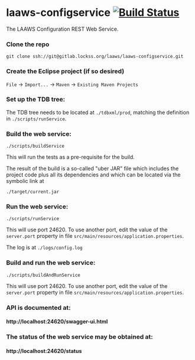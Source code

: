 <!--

Copyright (c) 2000-2018 Board of Trustees of Leland Stanford Jr. University,
all rights reserved.

Redistribution and use in source and binary forms, with or without modification,
are permitted provided that the following conditions are met:

1. Redistributions of source code must retain the above copyright notice, this
list of conditions and the following disclaimer.

2. Redistributions in binary form must reproduce the above copyright notice,
this list of conditions and the following disclaimer in the documentation and/or
other materials provided with the distribution.

3. Neither the name of the copyright holder nor the names of its contributors
may be used to endorse or promote products derived from this software without
specific prior written permission.

THIS SOFTWARE IS PROVIDED BY THE COPYRIGHT HOLDERS AND CONTRIBUTORS "AS IS" AND
ANY EXPRESS OR IMPLIED WARRANTIES, INCLUDING, BUT NOT LIMITED TO, THE IMPLIED
WARRANTIES OF MERCHANTABILITY AND FITNESS FOR A PARTICULAR PURPOSE ARE
DISCLAIMED. IN NO EVENT SHALL THE COPYRIGHT HOLDER OR CONTRIBUTORS BE LIABLE FOR
ANY DIRECT, INDIRECT, INCIDENTAL, SPECIAL, EXEMPLARY, OR CONSEQUENTIAL DAMAGES
(INCLUDING, BUT NOT LIMITED TO, PROCUREMENT OF SUBSTITUTE GOODS OR SERVICES;
LOSS OF USE, DATA, OR PROFITS; OR BUSINESS INTERRUPTION) HOWEVER CAUSED AND ON
ANY THEORY OF LIABILITY, WHETHER IN CONTRACT, STRICT LIABILITY, OR TORT
(INCLUDING NEGLIGENCE OR OTHERWISE) ARISING IN ANY WAY OUT OF THE USE OF THIS
SOFTWARE, EVEN IF ADVISED OF THE POSSIBILITY OF SUCH DAMAGE.

--> 
# laaws-configservice [![Build Status](https://travis-ci.org/lockss/laaws-configservice.svg?branch=master)](https://travis-ci.org/lockss/laaws-configservice)
The LAAWS Configuration REST Web Service.

### Clone the repo
`git clone ssh://git@gitlab.lockss.org/laaws/laaws-configservice.git`

### Create the Eclipse project (if so desired)
`File` -> `Import...` -> `Maven` -> `Existing Maven Projects`

### Set up the TDB tree:
The TDB tree needs to be located at `./tdbxml/prod`, matching the definition
in `./scripts/runService`.

### Build the web service:
`./scripts/buildService`

This will run the tests as a pre-requisite for the build.

The result of the build is a so-called "uber JAR" file which includes the
project code plus all its dependencies and which can be located via the symbolic
link at

`./target/current.jar`

### Run the web service:
`./scripts/runService`

This will use port 24620. To use another port, edit the value of the
`server.port` property in file
`src/main/resources/application.properties`.

The log is at `./logs/config.log`

### Build and run the web service:
`./scripts/buildAndRunService`

This will use port 24620. To use another port, edit the value of the
`server.port` property in file
`src/main/resources/application.properties`.

### API is documented at:
#### http://localhost:24620/swagger-ui.html

### The status of the web service may be obtained at:
#### http://localhost:24620/status
